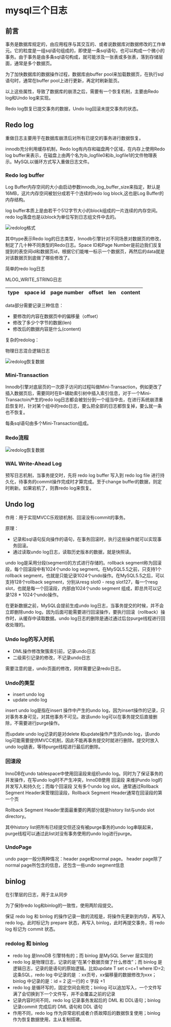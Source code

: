 # mysql三个日志

## 前言

事务是数据库规定的，由应用程序与其交互的、或者说数据库对数据修改的工作单元。它的粒度是一组sql语句组成的，即使是一条sql语句，也可以构成一个微小的事务。由于事务是由多条sql语句构成，就可能涉及一张表或多张表，落到存储层面，通常是多个数据页。

为了加快数据库的数据操作过程，数据库由buffer pool来加载数据页，在执行sql语句时，通常在buffer pool上进行更新，再定时刷新脏页。

以上这些属性，导致了数据库的崩溃之后，需要有一个恢复机制，主要由Redo log和Undo log来实现。

Redo log恢复已提交事务的数据，Undo log回滚未提交事务的状态。

## Redo log

重做日志主要用于在数据库崩溃后对所有已提交的事务进行数据恢复。

innodb充分利用缓存机制，Redo log有内存和磁盘两个区域，在内存上使用Redo log buffer来表示，在磁盘上由两个名为ib_logfile0和ib_logfile1的文件物理表示。MySQL以循环方式写入重做日志文件。

### Redo log buffer

Log Buffer内存空间的大小由启动参数innodb_log_buffer_size来指定，默认是16MB，这片内存空间被划分成若干个连续的redo log block,这也是Log Buffer的内存结构。

log buffer本质上是由若干个512字节大小的block组成的一片连续的内存空间。redo log落盘也是以block为单位写到日志组文件中去的。

![redolog格式](/数据库/asserts/redolog格式.png)

其中type表示Redo log的日志类型，Innodb引擎针对不同场景对数据页的修改，制定了几十种不同类型的Redo日志。Space ID和Page Number是前边我们反复提到的表空间id和数据页id，根据它们能唯一标示一个数据页，再然后的data就是对该数据页到底做了哪些修改了。

简单的redo log日志

MLOG_WRITE_STRING日志

| type | space id | page number | offset | len | content |
| ---- | -------- | ----------- | ------ | --- | ------- |

data部分需要记录三种信息：

* 要修改的内容在数据页中的偏移量（offset）
* 修改了多少个字节的数据(len)
* 修改后的数据内容是什么(content)

复杂的redolog：

物理日志混合逻辑日志

![redolog恢复数据](/%E6%95%B0%E6%8D%AE%E5%BA%93/asserts/redolog%E6%81%A2%E5%A4%8D%E6%95%B0%E6%8D%AE.png)

### Mini-Transaction

Innodb引擎对底层页的一次原子访问的过程叫做Mini-Transaction，例如更改了插入数据页后，需要同时在B+辅助索引树中插入索引信息，对于一个Mini-Transactoin产生的redo log日志都会被划分到一个组当中去，在进行系统崩溃重启恢复时，针对某个组中的redo日志，要么把全部的日志都恢复掉，要么就一条也不恢复。

每条sql语句由多个Mini-Transaction组成。

### Redo流程

![redolog恢复数据](/%E6%95%B0%E6%8D%AE%E5%BA%93/asserts/redo%E6%B5%81%E7%A8%8B.png)

### WAL Write-Ahead Log

预写日志机制，当事务提交时，先将 redo log buffer 写入到 redo log file 进行持久化，待事务的commit操作完成时才算完成。至于change buffer的数据，则定时刷新。如果宕机了，则靠redo log来恢复。

## Undo log

作用：用于实现MVCC乐观锁机制、回滚没有commit的事务。

原理：

* 记录和sql语句反向操作的语句，在事务回滚时，执行这些操作就可以实现事务回滚。
* 通过读取undo log日志，读取历史版本的数据，就是快照读。

undo log是采用分段(segment)的方式进行存储的。rollback segment称为回滚段，每个回滚段中有1024个undo log segment。在MySQL5.5之前，只支持1个rollback segment，也就是只能记录1024个undo操作。在MySQL5.5之后，可以支持128个rollback segment，分别从resg slot0 - resg slot127，每一个resg slot，也就是每一个回滚段，内部由1024个undo segment 组成，即总共可以记录128 * 1024个undo操作。

在更新数据之前，MySQL会提前生成undo log日志，当事务提交的时候，并不会立即删除undo log，因为后面可能需要进行回滚操作，要执行回滚（rollback）操作时，从缓存中读取数据。undo log日志的删除是通过通过后台purge线程进行回收处理的。

### Undo log的写入时机

* DML操作修改聚簇索引前，记录undo日志
* 二级索引记录的修改，不记录undo日志

需要注意的是，undo页面的修改，同样需要记录redo日志。

### Undo的类型

* insert undo log
* update undo log

insert undo log是指在insert 操作中产生的undo log，因为insert操作的记录，只对事务本身可见，对其他事务不可见。故该undo log可以在事务提交后直接删除，不需要进行purge操作。

而update undo log记录的是对delete 和update操作产生的undo log，该undo log可能需要提供MVCC机制，因此不能再事务提交时就进行删除。提交时放入undo log链表，等待purge线程进行最后的删除。

### 回滚段

InnoDB在undo tablespace中使用回滚段来组织undo log。同时为了保证事务的并发操作，在写undo log时不产生冲突，InnoDB使用 回滚段 来维护undo log的并发写入和持久化；而每个回滚段 又有多个undo log slot。通常通过Rollback Segment Header来管理回滚段，Rollback Segment Header通常在回滚段的第一个页

Rollback Segment Header里面最重要的两部分就是history list与undo slot directory。

其中history list把所有已经提交但还没有被purge事务的undo log串联起来，purge线程可以通过此list对没有事务使用的undo log进行purge。

### UndoPage

undo page一般分两种情况：header page和normal page。
header page除了normal page所包含的信息，还包含一些undo segment信息

## binlog

在引擎层的日志，用于主从同步

为了保持redo log和binlog的一致性，使用两阶段提交。

保证 redo log 和 binlog 的操作记录一致的流程是，将操作先更新到内存，再写入 redo log，此时标记为 prepare 状态，再写入 binlog，此时再提交事务，将 redo log 标记为 commit 状态。

### redolog 和 binlog

* redo log 是InnoDB 引擎特有的；而 binlog 是MySQL Server 层实现的
* redo log 是物理日志，记录的是“在某个数据页做了什么修改”；而 binlog 是逻辑日志，记录的是语句的原始逻辑。比如update T set c=c+1 where ID=2;这条SQL，redo log 中记录的是 ：xx页号，xx偏移量的数据修改为xxx；binlog 中记录的是：id = 2 这一行的 c 字段 +1
* redo log 是循环写的，固定空间会用完；binlog 可以追加写入，一个文件写满了会切换到下一个文件写，并不会覆盖之前的记录
* 记录内容时间不同，redo log 记录事务发起后的 DML 和 DDL语句；binlog 记录commit 完成后的 DML 语句和 DDL 语句
* 作用不同，redo log 作为异常宕机或者介质故障后的数据恢复使用；binlog 作为恢复数据使用，主从复制搭建。
